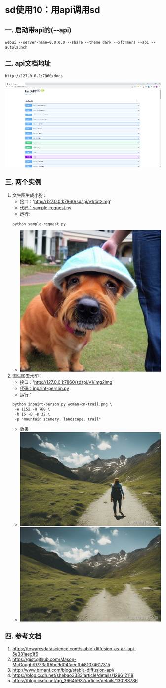 # sd使用10：用api调用sd


## 一. 启动带api的(--api)
```
webui --server-name=0.0.0.0 --share --theme dark --xformers --api --autolaunch
```

## 二. api文档地址
```
http://127.0.0.1:7860/docs
```
![](.images/4050252f.png)
## 三. 两个实例
1. 文生图生成小狗：
    - 接口：'http://127.0.0.1:7860/sdapi/v1/txt2img'
    - [代码：sample-request.py](sample-request.py)
    - 运行:
    ```
    python sample-request.py
    ```
    - ![dog.png](dog.png)
2. 图生图去水印：
    - 接口：'http://127.0.0.1:7860/sdapi/v1/img2img'
    - [代码：inpaint-person.py](inpaint-person.py)
    - 运行：
    ```
    python inpaint-person.py woman-on-trail.png \
     -W 1152 -H 768 \
     -b 16 -B -D 32 \
     -p "mountain scenery, landscape, trail"
    ```
   - 效果
   - ![woman-on-trail.png](woman-on-trail.png)
   - ![inpaint-person.png](inpaint-person.png)


## 四. 参考文档
1. https://towardsdatascience.com/stable-diffusion-as-an-api-5e381aec1f6
2. https://gist.github.com/Mason-McGough/9733aff5bc9d04faecfbb81074617315
2. http://www.bimant.com/blog/stable-diffusion-api/
2. https://blog.csdn.net/shebao3333/article/details/129612118
3. https://blog.csdn.net/qq_36645932/article/details/130183786